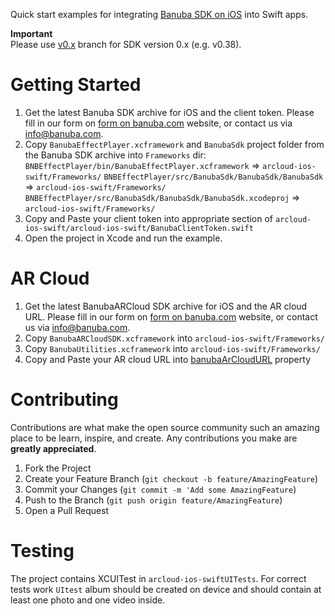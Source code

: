 Quick start examples for integrating [Banuba SDK on iOS](https://docs.banuba.com/face-ar-sdk-v1/ios/ios_getting_started) into Swift apps.  
  
**Important**  
Please use [v0.x](../../tree/v0.x) branch for SDK version 0.x (e.g. v0.38).  
  
# Getting Started

1. Get the latest Banuba SDK archive for iOS and the client token. Please fill in our form on [form on banuba.com](https://www.banuba.com/face-filters-sdk) website, or contact us via [info@banuba.com](mailto:info@banuba.com).
2. Copy `BanubaEffectPlayer.xcframework` and `BanubaSdk` project folder from the Banuba SDK archive into `Frameworks` dir:
    `BNBEffectPlayer/bin/BanubaEffectPlayer.xcframework` => `arcloud-ios-swift/Frameworks/`
    `BNBEffectPlayer/src/BanubaSdk/BanubaSdk/BanubaSdk` => `arcloud-ios-swift/Frameworks/`
    `BNBEffectPlayer/src/BanubaSdk/BanubaSdk/BanubaSdk.xcodeproj` => `arcloud-ios-swift/Frameworks/`
3. Copy and Paste your client token into appropriate section of `arcloud-ios-swift/arcloud-ios-swift/BanubaClientToken.swift`
4. Open the project in Xcode and run the example.

# AR Cloud

 1. Get the latest BanubaARCloud SDK archive for iOS and the AR cloud URL. Please fill in our form on [form on banuba.com](https://www.banuba.com/face-filters-sdk) website, or contact us via [info@banuba.com](mailto:info@banuba.com).
 2. Copy `BanubaARCloudSDK.xcframework` into `arcloud-ios-swift/Frameworks/`
 3. Copy `BanubaUtilities.xcframework` into `arcloud-ios-swift/Frameworks/`
 4. Copy and Paste your AR cloud URL into [banubaArCloudURL](/arcloud-ios-swift/BanubaClientToken.swift#L4) property

# Contributing

Contributions are what make the open source community such an amazing place to be learn, inspire, and create. Any contributions you make are **greatly appreciated**.

1. Fork the Project
2. Create your Feature Branch (`git checkout -b feature/AmazingFeature`)
3. Commit your Changes (`git commit -m 'Add some AmazingFeature`)
4. Push to the Branch (`git push origin feature/AmazingFeature`)
5. Open a Pull Request

# Testing

The project contains XCUITest in `arcloud-ios-swiftUITests`. For correct tests work `UItest` album should be created on device and should contain at least one photo and one video inside.


